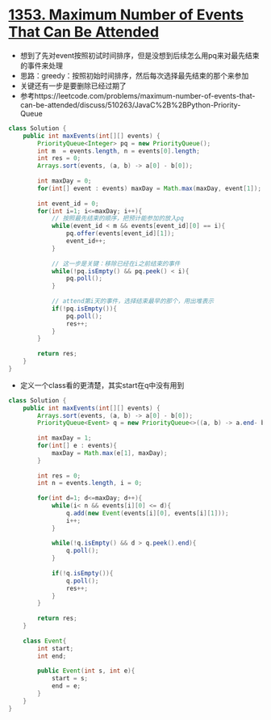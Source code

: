 # [1353. Maximum Number of Events That Can Be Attended](https://leetcode.com/problems/maximum-number-of-events-that-can-be-attended/)
* 想到了先对event按照初试时间排序，但是没想到后续怎么用pq来对最先结束的事件来处理
* 思路：greedy：按照初始时间排序，然后每次选择最先结束的那个来参加
* 关键还有一步是要删除已经过期了
* 参考https://leetcode.com/problems/maximum-number-of-events-that-can-be-attended/discuss/510263/JavaC%2B%2BPython-Priority-Queue

```java
class Solution {
    public int maxEvents(int[][] events) {
        PriorityQueue<Integer> pq = new PriorityQueue();
        int m  = events.length, n = events[0].length;
        int res = 0;
        Arrays.sort(events, (a, b) -> a[0] - b[0]);
        
        int maxDay = 0;
        for(int[] event : events) maxDay = Math.max(maxDay, event[1]); // 注意是结束日期
        
        int event_id = 0;
        for(int i=1; i<=maxDay; i++){
            // 按照最先结束的顺序，把预计能参加的放入pq
            while(event_id < m && events[event_id][0] == i){
                pq.offer(events[event_id][1]);
                event_id++;
            }
            
            // 这一步是关键：移除已经在i之前结束的事件
            while(!pq.isEmpty() && pq.peek() < i){
                pq.poll();
            }
            
            // attend第i天的事件，选择结束最早的那个，用出堆表示
            if(!pq.isEmpty()){
                pq.poll();
                res++;
            }
        }
        
        return res;
    }
}

```

* 定义一个class看的更清楚，其实start在q中没有用到

```java
class Solution {
    public int maxEvents(int[][] events) {
        Arrays.sort(events, (a, b) -> a[0] - b[0]);
        PriorityQueue<Event> q = new PriorityQueue<>((a, b) -> a.end- b.end);
        
        int maxDay = 1;
        for(int[] e : events){
            maxDay = Math.max(e[1], maxDay);
        }
        
        int res = 0;
        int n = events.length, i = 0;
        
        for(int d=1; d<=maxDay; d++){
            while(i< n && events[i][0] <= d){
                q.add(new Event(events[i][0], events[i][1]));
                i++;
            }
            
            while(!q.isEmpty() && d > q.peek().end){
                q.poll();
            }
            
            if(!q.isEmpty()){
                q.poll();
                res++;
            }  
        }
        
        return res;
    }
    
    class Event{
        int start; 
        int end;
        
        public Event(int s, int e){
            start = s;
            end = e;
        }
    }
}

```
